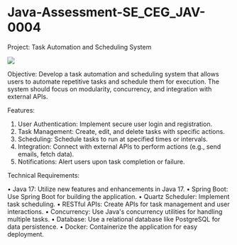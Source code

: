 # Java-Assessment-SE_CEG_JAV-0004

Project: Task Automation and Scheduling System

<img src="[https://caltech-prod.s3.amazonaws.com/main/images/CollinCamerer-ShortSelling-0.2e16d0ba.fill-1600x810-c100.jpg](https://media.licdn.com/dms/image/D4D12AQEFp_qUFF3zsQ/article-cover_image-shrink_600_2000/0/1670068767718?e=2147483647&v=beta&t=jRYqVaxhRORjVWFdapWoPJM9lalBfKiHAKQ6pSM2tKE)">

Objective: Develop a task automation and scheduling system that allows users to automate repetitive tasks and schedule them for execution. The system should focus on modularity, concurrency, and integration with external APIs.

Features:
1. User Authentication: Implement secure user login and registration.
2. Task Management: Create, edit, and delete tasks with specific actions.
3. Scheduling: Schedule tasks to run at specified times or intervals.
4. Integration: Connect with external APIs to perform actions (e.g., send emails, fetch data).
5. Notifications: Alert users upon task completion or failure.
   
Technical Requirements:

• Java 17: Utilize new features and enhancements in Java 17.
• Spring Boot: Use Spring Boot for building the application.
• Quartz Scheduler: Implement task scheduling.
• RESTful APIs: Create APIs for task management and user interactions.
• Concurrency: Use Java's concurrency utilities for handling multiple tasks.
• Database: Use a relational database like PostgreSQL for data persistence.
• Docker: Containerize the application for easy deployment.
